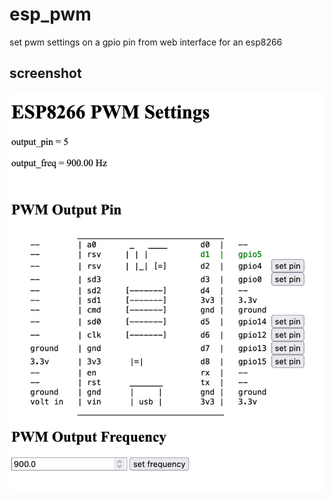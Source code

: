 # esp_pwm
set pwm settings on a gpio pin from web interface for an esp8266

## screenshot
![](screen.png)
